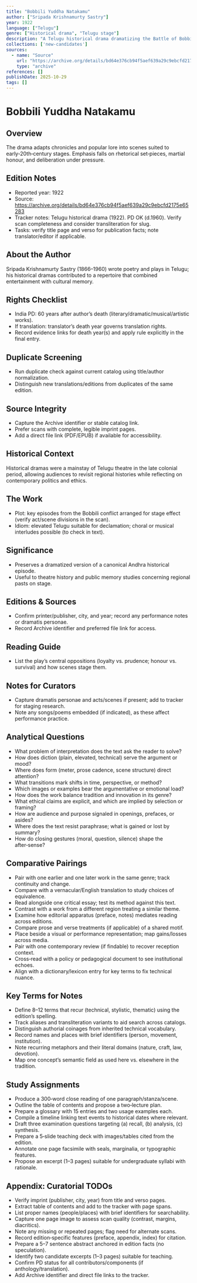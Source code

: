 ```yaml
---
title: "Bobbili Yuddha Natakamu"
author: ["Sripada Krishnamurty Sastry"]
year: 1922
language: ["Telugu"]
genre: ["Historical drama", "Telugu stage"]
description: "A Telugu historical drama dramatizing the Battle of Bobbili (1757), where local resistance confronted imperial and regional powers. The play turns a well‑known episode from Andhra history into a stage narrative of loyalty, courage, and political calculation."
collections: ['new-candidates']
sources:
  - name: "Source"
    url: "https://archive.org/details/bd64e376cb94f5aef639a29c9ebcfd2175e65283"
    type: "archive"
references: []
publishDate: 2025-10-29
tags: []
---
```


# Bobbili Yuddha Natakamu

## Overview

The drama adapts chronicles and popular lore into scenes suited to early‑20th‑century stages. Emphasis falls on rhetorical set‑pieces, martial honour, and deliberation under pressure.

## Edition Notes

- Reported year: 1922
- Source: https://archive.org/details/bd64e376cb94f5aef639a29c9ebcfd2175e65283
- Tracker notes: Telugu historical drama (1922). PD OK (d.1960). Verify scan completeness and consider transliteration for slug.
- Tasks: verify title page and verso for publication facts; note translator/editor if applicable.

## About the Author

Sripada Krishnamurty Sastry (1866–1960) wrote poetry and plays in Telugu; his historical dramas contributed to a repertoire that combined entertainment with cultural memory.

## Rights Checklist

- India PD: 60 years after author’s death (literary/dramatic/musical/artistic works).
- If translation: translator’s death year governs translation rights.
- Record evidence links for death year(s) and apply rule explicitly in the final entry.

## Duplicate Screening

- Run duplicate check against current catalog using title/author normalization.
- Distinguish new translations/editions from duplicates of the same edition.

## Source Integrity

- Capture the Archive identifier or stable catalog link.
- Prefer scans with complete, legible imprint pages.
- Add a direct file link (PDF/EPUB) if available for accessibility.
 
## Historical Context
 
Historical dramas were a mainstay of Telugu theatre in the late colonial period, allowing audiences to revisit regional histories while reflecting on contemporary politics and ethics.
 
## The Work
 
- Plot: key episodes from the Bobbili conflict arranged for stage effect (verify act/scene divisions in the scan).
- Idiom: elevated Telugu suitable for declamation; choral or musical interludes possible (to check in text).
 
## Significance
 
- Preserves a dramatized version of a canonical Andhra historical episode.
- Useful to theatre history and public memory studies concerning regional pasts on stage.
 
## Editions & Sources
 
- Confirm printer/publisher, city, and year; record any performance notes or dramatis personae.
- Record Archive identifier and preferred file link for access.
 
## Reading Guide
 
- List the play’s central oppositions (loyalty vs. prudence; honour vs. survival) and how scenes stage them.

## Notes for Curators

- Capture dramatis personae and acts/scenes if present; add to tracker for staging research.
- Note any songs/poems embedded (if indicated), as these affect performance practice.

## Analytical Questions

- What problem of interpretation does the text ask the reader to solve?
- How does diction (plain, elevated, technical) serve the argument or mood?
- Where does form (meter, prose cadence, scene structure) direct attention?
- What transitions mark shifts in time, perspective, or method?
- Which images or examples bear the argumentative or emotional load?
- How does the work balance tradition and innovation in its genre?
- What ethical claims are explicit, and which are implied by selection or framing?
- How are audience and purpose signaled in openings, prefaces, or asides?
- Where does the text resist paraphrase; what is gained or lost by summary?
- How do closing gestures (moral, question, silence) shape the after‑sense?

## Comparative Pairings

- Pair with one earlier and one later work in the same genre; track continuity and change.
- Compare with a vernacular/English translation to study choices of equivalence.
- Read alongside one critical essay; test its method against this text.
- Contrast with a work from a different region treating a similar theme.
- Examine how editorial apparatus (preface, notes) mediates reading across editions.
- Compare prose and verse treatments (if applicable) of a shared motif.
- Place beside a visual or performance representation; map gains/losses across media.
- Pair with one contemporary review (if findable) to recover reception context.
- Cross‑read with a policy or pedagogical document to see institutional echoes.
- Align with a dictionary/lexicon entry for key terms to fix technical nuance.

## Key Terms for Notes

- Define 8–12 terms that recur (technical, stylistic, thematic) using the edition’s spelling.
- Track aliases and transliteration variants to aid search across catalogs.
- Distinguish authorial coinages from inherited technical vocabulary.
- Record names and places with brief identifiers (person, movement, institution).
- Note recurring metaphors and their literal domains (nature, craft, law, devotion).
- Map one concept’s semantic field as used here vs. elsewhere in the tradition.

## Study Assignments

- Produce a 300‑word close reading of one paragraph/stanza/scene.
- Outline the table of contents and propose a two‑lecture plan.
- Prepare a glossary with 15 entries and two usage examples each.
- Compile a timeline linking text events to historical dates where relevant.
- Draft three examination questions targeting (a) recall, (b) analysis, (c) synthesis.
- Prepare a 5‑slide teaching deck with images/tables cited from the edition.
- Annotate one page facsimile with seals, marginalia, or typographic features.
- Propose an excerpt (1–3 pages) suitable for undergraduate syllabi with rationale.

## Appendix: Curatorial TODOs

- Verify imprint (publisher, city, year) from title and verso pages.
- Extract table of contents and add to the tracker with page spans.
- List proper names (people/places) with brief identifiers for searchability.
- Capture one page image to assess scan quality (contrast, margins, diacritics).
- Note any missing or repeated pages; flag need for alternate scans.
- Record edition‑specific features (preface, appendix, index) for citation.
- Prepare a 5–7 sentence abstract anchored in edition facts (no speculation).
- Identify two candidate excerpts (1–3 pages) suitable for teaching.
- Confirm PD status for all contributors/components (if anthology/translation).
- Add Archive identifier and direct file links to the tracker.

